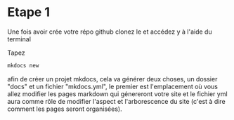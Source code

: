 # Etape 1

Une fois avoir crée votre répo github clonez le et accédez y à l'aide du terminal

Tapez

```sh
mkdocs new
```

afin de créer un projet mkdocs, cela va générer deux choses, un dossier "docs" et un fichier "mkdocs.yml", le premier est l'emplacement où vous allez modifier les pages markdown qui génereront votre site et le fichier yml aura comme rôle de modifier l'aspect et l'arborescence du site (c'est à dire comment les pages seront organisées).